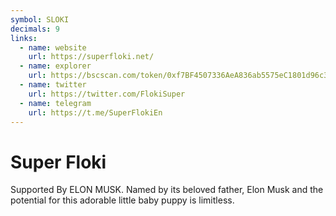```yaml
---
symbol: SLOKI
decimals: 9
links:
  - name: website
    url: https://superfloki.net/
  - name: explorer
    url: https://bscscan.com/token/0xf7BF4507336AeA836ab5575eC1801d96c3059483
  - name: twitter
    url: https://twitter.com/FlokiSuper
  - name: telegram
    url: https://t.me/SuperFlokiEn
---
```


# Super Floki

Supported By ELON MUSK. Named by its beloved father, Elon Musk and the potential for this adorable little baby puppy is limitless.

